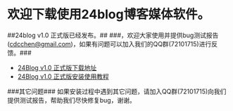 欢迎下载使用24blog博客媒体软件。
=============================

##24blog v1.0 正式版已经发布。##
###，欢迎大家使用并提供bug测试报告(cdcchen@gmail.com)，如果有问题可以加入我们的QQ群(72101715)进行反馈。###


- [24Blog v1.0 正式版下载地址](https://github.com/downloads/cdcchen/24beta/24blog-v1.0-vhost-release.zip")
- [24Blog v1.0 正式版安装使用教程](https://github.com/cdcchen/24beta/wiki")
</ul>


###其它问题###
    如果安装过程中遇到其它问题，请加入QQ群(72101715)向我们提供测试报告，帮助我们尽快修复bug，谢谢。

